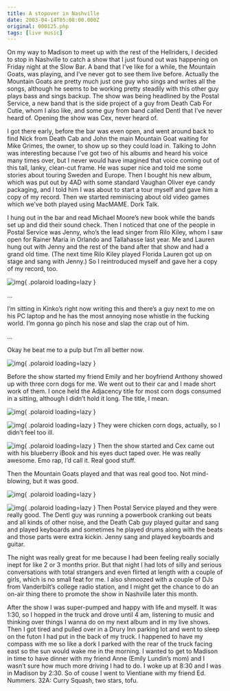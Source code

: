 ```yaml
---
title: A stopover in Nashville
date: 2003-04-14T05:08:00.000Z
original: 000125.php
tags: [live music]
---
```


On my way to Madison to meet up with the rest of the Hellriders, I decided to stop in Nashville to catch a show that I just found out was happening on Friday night at the Slow Bar. A band that I’ve like for a while, the Mountain Goats, was playing, and I’ve never got to see them live before. Actually the Mountain Goats are pretty much just one guy who sings and writes all the songs, although he seems to be working pretty steadily with this other guy plays bass and sings backup. The show was being headlined by the Postal Service, a new band that is the side project of a guy from Death Cab For Cutie, whom I also like, and some guy from band called Dentl that I’ve never heard of. Opening the show was Cex, never heard of.

I got there early, before the bar was even open, and went around back to find Nick from Death Cab and John the main Mountain Goat waiting for Mike Grimes, the owner, to show up so they could load in. Talking to John was interesting because I’ve got two of his albums and heard his voice many times over, but I never would have imagined that voice coming out of this tall, lanky, clean-cut frame. He was super nice and told me some stories about touring Sweden and Europe. Then I bought his new album, which was put out by 4AD with some standard Vaughan Oliver eye candy packaging, and I told him I was about to start a tour myself and gave him a copy of my record. Then we started reminiscing about old video games which we’ve both played using MacMAME. Dork Talk.

I hung out in the bar and read Michael Moore’s new book while the bands set up and did their sound check. Then I noticed that one of the people in Postal Service was Jenny, who’s the lead singer from Rilo Kiley, whom I saw open for Rainer Maria in Orlando and Tallahasse last year. Me and Lauren hung out with Jenny and the rest of the band after that show and had a grand old time. (The next time Rilo Kiley played Florida Lauren got up on stage and sang with Jenny.) So I reintroduced myself and gave her a copy of my record, too.

![img](./jenny-me.jpg){ .polaroid loading=lazy }

…

I’m sitting in Kinko’s right now writing this and there’s a guy next to me on his PC laptop and he has the most annoying nose whistle in the fucking world. I’m gonna go pinch his nose and slap the crap out of him.

…

Okay he beat me to a pulp but I’m all better now.

![img](./emily-anthony.jpg){ .polaroid loading=lazy }

Before the show started my friend Emily and her boyfriend Anthony showed up with three corn dogs for me. We went out to their car and I made short work of them. I once held the Adjacency title for most corn dogs consumed in a sitting, although I didn’t hold it long. The title, I mean.

![img](./corndog1.jpg){ .polaroid loading=lazy }

![img](./corndog2.jpg){ .polaroid loading=lazy }
They were chicken corn dogs, actually, so I didn’t feel too ill.

![img](./cex.jpg){ .polaroid loading=lazy }
Then the show started and Cex came out with his blueberry iBook and his eyes duct taped over. He was really awesome. Emo rap, I’d call it. Real good stuff.

Then the Mountain Goats played and that was real good too. Not mind-blowing, but it was good.

![img](./postalservice.jpg){ .polaroid loading=lazy }

![img](./jenny.jpg){ .polaroid loading=lazy }
Then Postal Service played and they were really good. The Dentl guy was running a powerbook cranking out beats and all kinds of other noise, and the Death Cab guy played guitar and sang and played keyboards and sometimes he played drums along with the beats and those parts were extra kickin. Jenny sang and played keyboards and guitar.

The night was really great for me because I had been feeling really socially inept for like 2 or 3 months prior. But that night I had lots of silly and serious conversations with total strangers and even flirted at length with a couple of girls, which is no small feat for me. I also shmoozed with a couple of DJs from Vanderbilt’s college radio station, and I might get the chance to do an on-air thing there to promote the show in Nashville later this month.

After the show I was super-pumped and happy with life and myself. It was 1:30, so I hopped in the truck and drove until 4 am, listening to music and thinking over things I wanna do on my next album and in my live shows. Then I got tired and pulled over in a Drury Inn parking lot and went to sleep on the futon I had put in the back of my truck. I happened to have my compass with me so like a dork I parked with the rear of the truck facing east so the sun would wake me in the morning. I wanted to get to Madison in time to have dinner with my friend Anne (Emily Lundin’s mom) and I wasn’t sure how much more driving I had to do. I woke up at 8:30 and I was in Madison by 2:30. So of couse I went to Vientiane with my friend Ed. Nummers. 32A: Curry Squash, two stars, tofu.
